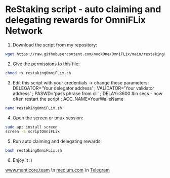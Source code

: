# ReStaking script - auto claiming and delegating rewards for OmniFLix Network

1. Download the script from my repository:

```bash
wget https://raw.githubusercontent.com/nook0ne/OmniFLix/main/restakingOmniFLix.sh
```

2. Give the permissions to this file:

```bash
chmod +x restakingOmniFLix.sh
```

3. Edit this script with your credentials -> change these parameters: 
DELEGATOR='Your delegator address' ;
VALIDATOR='Your validator address' ;
PASWD='pass phrase from cli' ;
DELAY=3600 #in secs - how often restart the script ;
ACC_NAME=YourWalleName 
 
 ```bash
nano restakingOmniFLix.sh
```
4. Open the screen or tmux session:
 
 ```bash
sudo apt install screen
screen -S scriptOmniFLix
```
5. Run auto claiming and delegating rewards:

 ```bash
bash restakingOmniFLix.sh
```
6. Enjoy it :)

<a href="http://manticore.team/">www.manticore.team</a> \n
<a href="https://medium.com/@MantiCore.Team">medium.com</a> \n
<a href="https://t.me/MantiCoreTeam">Telegram</a>
